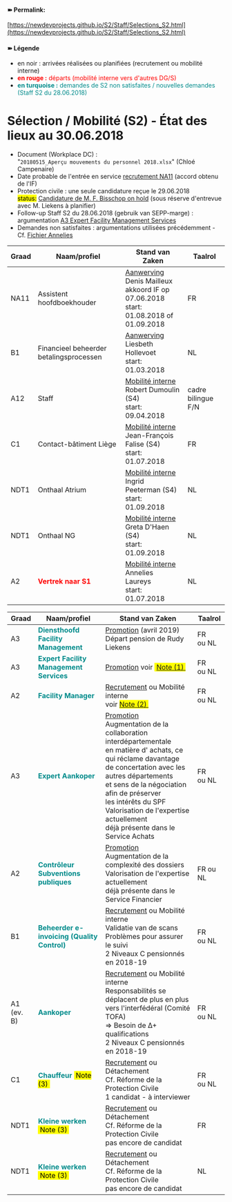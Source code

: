 <link rel="stylesheet" href="https://newdevprojects.github.io/S2/S2.css">

#### &#10173; Permalink: 
[https://newdevprojects.github.io/S2/Staff/Selections_S2.html](https://newdevprojects.github.io/S2/Staff/Selections_S2.html)

#### &#10173; Légende

* en noir : arrivées réalisées ou planifiées (recrutement ou mobilité interne)
* <font color="red"><b>en rouge :</b> départs (mobilité interne vers d'autres DG/S)</font>
* <font color="darkcyan"><b>en turquoise :</b> demandes de S2 non satisfaites / nouvelles demandes (Staff S2 du 28.06.2018)</font>

# Sélection / Mobilité (S2) - &Eacute;tat des lieux au 30.06.2018

* Document (Workplace DC) :  
"`20180515_Aperçu mouvements du personnel 2018.xlsx`" (Chloé Campenaire)
* Date probable de l'entrée en service [recrutement NA11](http://nimb.ws/jNcbgk) (accord obtenu de l'IF)
* Protection civile : une seule candidature reçue le 29.06.2018<br><mark>status:</mark> [Candidature de M. F. Bisschop on hold](http://nimb.ws/oWt5fC) (sous réserve d'entrevue avec M. Liekens à planifier)
* Follow-up Staff S2 du 28.06.2018 (gebruik van SEPP-marge) : argumentation [A3 Expert Facility Management Services](http://nimb.ws/3OTHfC)
* Demandes non satisfaites : argumentations utilisées précédemment - Cf. [Fichier Annelies](http://nimb.ws/YZ8LMl)

| Graad | Naam/profiel | Stand van Zaken | Taalrol |
| --- | --- | --- | --- |
| NA11 | Assistent hoofdboekhouder | <u>Aanwerving</u> Denis Mailleux<br>akkoord IF op 07.06.2018<br>start: 01.08.2018 of 01.09.2018 | FR |
|  B1 |  Financieel beheerder betalingsprocessen | <u>Aanwerving</u> Liesbeth Hollevoet<br>start: 01.03.2018 | NL |
| A12 | Staff | <u>Mobilité interne</u><br>Robert Dumoulin (S4)<br>start: 09.04.2018 | cadre bilingue F/N |
| C1 | Contact-bâtiment Liège | <u>Mobilité interne</u><br>Jean-François Falise (S4)<br>start: 01.07.2018 | FR |
| NDT1 | Onthaal Atrium | <u>Mobilité interne</u><br>Ingrid Peeterman (S4)<br>start: 01.09.2018 | NL |
| NDT1 | Onthaal NG | <u>Mobilité interne</u><br>Greta D'Haen (S4)<br>start: 01.09.2018 | NL |
| A2 | <font color="red"><b>Vertrek naar S1</b></font> | <u>Mobilité interne</u> Annelies Laureys<br>start: 01.07.2018 | NL |

| Graad | Naam/profiel | Stand van Zaken | Taalrol |
| --- | --- | --- | --- |
| A3 | <font color="darkcyan"><b>Diensthoofd Facility Management</b></font> | <u>Promotion</u> (avril 2019)<br>Départ pension de Rudy Liekens | FR<br>ou NL |
| A3 | <font color="darkcyan"><b>Expert Facility Management Services</b></font> | <u>Promotion</u> voir <mark>&nbsp;<a href="http://nimb.ws/3OTHfC">Note (1)&nbsp; | FR<br>ou NL |
| A2 | <font color="darkcyan"><b>Facility Manager</b></font> | <u>Recrutement</u> ou Mobilité interne<br>voir <mark><a href="http://nimb.ws/YZ8LMl">Note (2)&nbsp; | FR<br>ou NL |
| A3 | <font color="darkcyan"><b>Expert Aankoper</b></font> | <u>Promotion</u><br>Augmentation de la collaboration interdépartementale<br>en matière d' achats, ce qui réclame davantage<br>de concertation avec les autres départements<br>et sens de la négociation afin de préserver<br>les intérêts du SPF<br>Valorisation de l'expertise actuellement<br>déjà présente dans le Service Achats | FR<br>ou NL |
| A2 | <font color="darkcyan"><b>Contrôleur Subventions publiques</b></font> | <u>Promotion</u><br>Augmentation de la complexité des dossiers<br>Valorisation de l'expertise actuellement<br>déjà présente dans le Service Financier | FR ou NL |
| B1 | <font color="darkcyan"><b>Beheerder e-invoicing (Quality Control)</b></font> | <u>Recrutement</u> ou Mobilité interne<br>Validatie van de scans<br>Problèmes pour assurer le suivi <br>2 Niveaux C pensionnés en 2018-19 | FR<br>ou NL |
| A1<br>(ev. B) | <font color="darkcyan"><b>Aankoper</b></font> | <u>Recrutement</u> ou Mobilité interne<br>Responsabilités se déplacent de plus en plus<br>vers l'interfédéral (Comité TOFA)<br>=&gt; Besoin de &Delta;+ qualifications<br>2 Niveaux C pensionnés en 2018-19 | FR<br>ou NL |
| C1 | <font color="darkcyan"><b>Chauffeur</b></font> <mark>&nbsp;Note (3)&nbsp; | <u>Recrutement</u> ou Détachement<br>Cf. Réforme de la Protection Civile<br>1 candidat - à interviewer | FR<br>ou NL |
| NDT1 | <font color="darkcyan"><b>Kleine werken</b></font> <mark>&nbsp;Note (3)&nbsp; | <u>Recrutement</u> ou Détachement<br>Cf. Réforme de la Protection Civile<br>pas encore de candidat | FR |
| NDT1 | <font color="darkcyan"><b>Kleine werken</b></font> <mark>&nbsp;Note (3)&nbsp; | <u>Recrutement</u> ou Détachement<br>Cf. Réforme de la Protection Civile<br>pas encore de candidat | NL |

